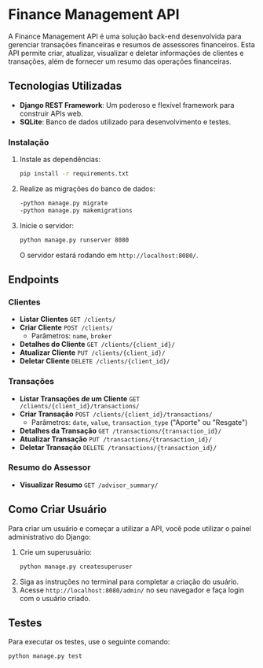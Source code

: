 # Finance Management API

A Finance Management API é uma solução back-end desenvolvida para gerenciar transações financeiras e resumos de assessores financeiros. Esta API permite criar, atualizar, visualizar e deletar informações de clientes e transações, além de fornecer um resumo das operações financeiras.

## Tecnologias Utilizadas

- **Django REST Framework**: Um poderoso e flexível framework para construir APIs web.
- **SQLite**: Banco de dados utilizado para desenvolvimento e testes.

### Instalação

1. Instale as dependências:
   ```bash
   pip install -r requirements.txt
   ```
2. Realize as migrações do banco de dados:
   ```bash
   -python manage.py migrate
   -python manage.py makemigrations
   ```
5. Inicie o servidor:
   ```bash
   python manage.py runserver 8080
   ```
   O servidor estará rodando em `http://localhost:8080/`.

## Endpoints

### Clientes

- **Listar Clientes** `GET /clients/`
- **Criar Cliente** `POST /clients/`
  - Parâmetros: `name`, `broker`
- **Detalhes do Cliente** `GET /clients/{client_id}/`
- **Atualizar Cliente** `PUT /clients/{client_id}/`
- **Deletar Cliente** `DELETE /clients/{client_id}/`

### Transações

- **Listar Transações de um Cliente** `GET /clients/{client_id}/transactions/`
- **Criar Transação** `POST /clients/{client_id}/transactions/`
  - Parâmetros: `date`, `value`, `transaction_type` ("Aporte" ou "Resgate")
- **Detalhes da Transação** `GET /transactions/{transaction_id}/`
- **Atualizar Transação** `PUT /transactions/{transaction_id}/`
- **Deletar Transação** `DELETE /transactions/{transaction_id}/`

### Resumo do Assessor

- **Visualizar Resumo** `GET /advisor_summary/`

## Como Criar Usuário

Para criar um usuário e começar a utilizar a API, você pode utilizar o painel administrativo do Django:

1. Crie um superusuário:
   ```bash
   python manage.py createsuperuser
   ```
2. Siga as instruções no terminal para completar a criação do usuário.
3. Acesse `http://localhost:8080/admin/` no seu navegador e faça login com o usuário criado.

## Testes

Para executar os testes, use o seguinte comando:
```bash
python manage.py test
```